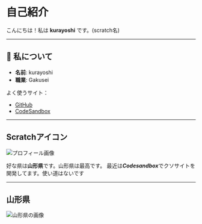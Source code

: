 # 自己紹介

こんにちは！私は **kurayoshi** です。(scratch名)

---

## 🚀 私について

- **名前**: kurayoshi
- **職業**: Gakusei

よく使うサイト：
- [GitHub](https://github.com/)
- [CodeSandbox](https://codesandbox.io/)

---

## Scratchアイコン
![プロフィール画像](https://uploads.scratch.mit.edu/get_image/user/100748268_60x60.png)

好な県は**山形県**です。山形県は最高です。
最近は***Codesandbox***でクソサイトを開発してます。使い道はないです

---
## 山形県
![山形県の画像](https://www.the0123.com/pref/img/img_yamagata_01.jpg)
